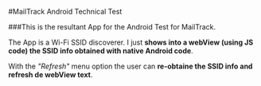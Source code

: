 #MailTrack Android Technical Test

###This is the resultant App for the Android Test for MailTrack.

The App is a Wi-Fi SSID discoverer.
I just **shows into a webView (using JS code) the SSID info obtained with native Android code**.

With the *"Refresh"* menu option the user can **re-obtaine the SSID info and refresh de webView text**.
